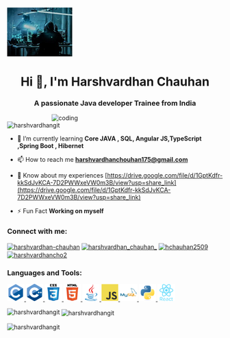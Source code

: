 
![logo](https://github.com/harshvardhangit/harshvardhangit/blob/main/banner1.jpeg)
<h1 align="center">Hi 👋, I'm Harshvardhan Chauhan</h1>
<h3 align="center">A passionate Java developer Trainee from India</h3>
<img align="right" alt="coding" width="400" src="(https://i.pinimg.com/originals/e4/26/70/e426702edf874b181aced1e2fa5c6cde.gif)">

<p align="left"> <img src="https://komarev.com/ghpvc/?username=harshvardhangit&label=Profile%20views&color=0e75b6&style=flat" alt="harshvardhangit" /> </p>

- 🌱 I’m currently learning **Core JAVA , SQL, Angular JS,TypeScript ,Spring Boot , Hibernet**

- 📫 How to reach me **harshvardhanchouhan175@gmail.com**

- 📄 Know about my experiences [https://drive.google.com/file/d/1GptKdfr-kkSdJvKCA-7D2PWWxeVW0m3B/view?usp=share_link](https://drive.google.com/file/d/1GptKdfr-kkSdJvKCA-7D2PWWxeVW0m3B/view?usp=share_link)

- ⚡ Fun Fact **Working on myself**

<h3 align="left">Connect with me:</h3>
<p align="left">
<a href="https://www.linkedin.com/in/harshvardhan-chauhan-ab474819a/" target="blank"><img align="center" src="https://raw.githubusercontent.com/rahuldkjain/github-profile-readme-generator/master/src/images/icons/Social/linked-in-alt.svg" alt="harshvardhan-chauhan" height="30" width="40" /></a>
<a href="https://instagram.com/harshvardhan_chauhan_" target="blank"><img align="center" src="https://raw.githubusercontent.com/rahuldkjain/github-profile-readme-generator/master/src/images/icons/Social/instagram.svg" alt="harshvardhan_chauhan_" height="30" width="40" /></a>
<a href="https://www.youtube.com/c/hchauhan2509" target="blank"><img align="center" src="https://raw.githubusercontent.com/rahuldkjain/github-profile-readme-generator/master/src/images/icons/Social/youtube.svg" alt="hchauhan2509" height="30" width="40" /></a>
<a href="https://www.hackerrank.com/harshvardhancho2" target="blank"><img align="center" src="https://raw.githubusercontent.com/rahuldkjain/github-profile-readme-generator/master/src/images/icons/Social/hackerrank.svg" alt="harshvardhancho2" height="30" width="40" /></a>
</p>

<h3 align="left">Languages and Tools:</h3>
<p align="left"> <a href="https://www.cprogramming.com/" target="_blank" rel="noreferrer"> <img src="https://raw.githubusercontent.com/devicons/devicon/master/icons/c/c-original.svg" alt="c" width="40" height="40"/> </a> <a href="https://www.w3schools.com/cpp/" target="_blank" rel="noreferrer"> <img src="https://raw.githubusercontent.com/devicons/devicon/master/icons/cplusplus/cplusplus-original.svg" alt="cplusplus" width="40" height="40"/> </a> <a href="https://www.w3schools.com/css/" target="_blank" rel="noreferrer"> <img src="https://raw.githubusercontent.com/devicons/devicon/master/icons/css3/css3-original-wordmark.svg" alt="css3" width="40" height="40"/> </a> <a href="https://www.w3.org/html/" target="_blank" rel="noreferrer"> <img src="https://raw.githubusercontent.com/devicons/devicon/master/icons/html5/html5-original-wordmark.svg" alt="html5" width="40" height="40"/> </a> <a href="https://www.java.com" target="_blank" rel="noreferrer"> <img src="https://raw.githubusercontent.com/devicons/devicon/master/icons/java/java-original.svg" alt="java" width="40" height="40"/> </a> <a href="https://developer.mozilla.org/en-US/docs/Web/JavaScript" target="_blank" rel="noreferrer"> <img src="https://raw.githubusercontent.com/devicons/devicon/master/icons/javascript/javascript-original.svg" alt="javascript" width="40" height="40"/> </a> <a href="https://www.mysql.com/" target="_blank" rel="noreferrer"> <img src="https://raw.githubusercontent.com/devicons/devicon/master/icons/mysql/mysql-original-wordmark.svg" alt="mysql" width="40" height="40"/> </a> <a href="https://www.python.org" target="_blank" rel="noreferrer"> <img src="https://raw.githubusercontent.com/devicons/devicon/master/icons/python/python-original.svg" alt="python" width="40" height="40"/> </a> <a href="https://reactjs.org/" target="_blank" rel="noreferrer"> <img src="https://raw.githubusercontent.com/devicons/devicon/master/icons/react/react-original-wordmark.svg" alt="react" width="40" height="40"/> </a> </p>

<p><img align="left" src="https://github-readme-stats.vercel.app/api/top-langs?username=harshvardhangit&show_icons=true&locale=en&layout=compact" alt="harshvardhangit" /></p>

<p>&nbsp;<img align="center" src="https://github-readme-stats.vercel.app/api?username=harshvardhangit&show_icons=true&locale=en" alt="harshvardhangit" /></p>

<p><img align="center" src="https://github-readme-streak-stats.herokuapp.com/?user=harshvardhangit&" alt="harshvardhangit" /></p>
